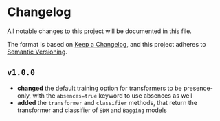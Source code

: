 # Changelog

All notable changes to this project will be documented in this file.

The format is based on [Keep a Changelog](https://keepachangelog.com/en/1.1.0/),
and this project adheres to [Semantic Versioning](https://semver.org/spec/v2.0.0.html).

## `v1.0.0`

- **changed** the default training option for transformers to be presence-only, with the
`absences=true` keyword to use absences as well
- **added** the `transformer` and `classifier` methods, that return the transformer and classifier of `SDM` and `Bagging` models

